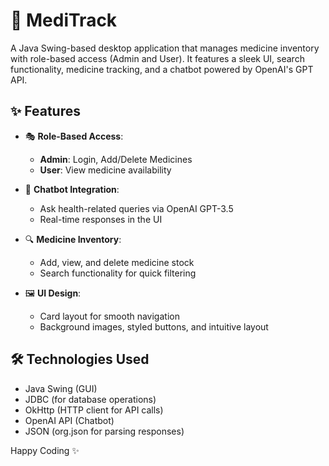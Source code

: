 # 🏥 MediTrack

A Java Swing-based desktop application that manages medicine inventory with role-based access (Admin and User). It features a sleek UI, search functionality, medicine tracking, and a chatbot powered by OpenAI's GPT API.

## ✨ Features

- 🎭 **Role-Based Access**:
  - **Admin**: Login, Add/Delete Medicines
  - **User**: View medicine availability

- 🧠 **Chatbot Integration**:
  - Ask health-related queries via OpenAI GPT-3.5
  - Real-time responses in the UI

- 🔍 **Medicine Inventory**:
  - Add, view, and delete medicine stock
  - Search functionality for quick filtering

- 🖼️ **UI Design**:
  - Card layout for smooth navigation
  - Background images, styled buttons, and intuitive layout

## 🛠️ Technologies Used

- Java Swing (GUI)
- JDBC (for database operations)
- OkHttp (HTTP client for API calls)
- OpenAI API (Chatbot)
- JSON (org.json for parsing responses)

Happy Coding ✨
